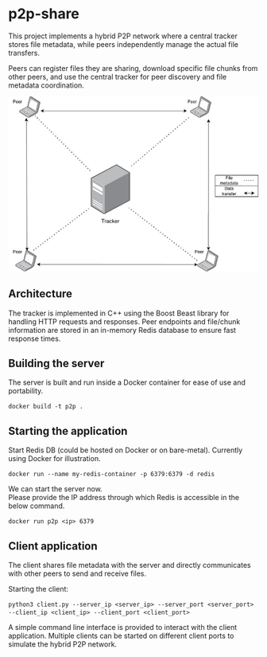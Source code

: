 # p2p-share

This project implements a hybrid P2P network where a central tracker stores file metadata, while peers independently manage the actual file transfers.

Peers can register files they are sharing, download specific file chunks from other peers, and use the central tracker for peer discovery and file metadata coordination.

![Hybrid P2P Architecture](assets/hybrid_p2p_architecture.jpg)

## Architecture

The tracker is implemented in C++ using the Boost Beast library for handling HTTP requests and responses. Peer endpoints and file/chunk information are stored in an in-memory Redis database to ensure fast response times.

## Building the server

The server is built and run inside a Docker container for ease of use and portability.

```
docker build -t p2p .
```

## Starting the application

Start Redis DB (could be hosted on Docker or on bare-metal).
Currently using Docker for illustration.

```
docker run --name my-redis-container -p 6379:6379 -d redis
```

We can start the server now.<br>
Please provide the IP address through which Redis is accessible in the below command.
```
docker run p2p <ip> 6379
```

## Client application

The client shares file metadata with the server and directly communicates with other peers to send and receive files.

Starting the client:
```
python3 client.py --server_ip <server_ip> --server_port <server_port> --client_ip <client_ip> --client_port <client_port>
```

A simple command line interface is provided to interact with the client application.
Multiple clients can be started on different client ports to simulate the hybrid P2P network.